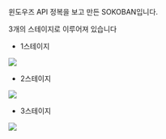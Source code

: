 윈도우즈 API 정복을 보고 만든 SOKOBAN입니다. 

3개의 스테이지로 이루어져 있습니다

- 1스테이지
<img src="https://user-images.githubusercontent.com/82144761/145017097-86126d2d-9044-4244-a95b-c4e6e1d85f86.png"/>

- 2스테이지
<img src="https://user-images.githubusercontent.com/82144761/145017304-ede83835-0a5a-49b9-8c1f-e0a4264226be.png"/>

- 3스테이지
<img src="https://user-images.githubusercontent.com/82144761/145018177-7203e397-6d82-461a-9987-88c54f322f01.png"/>
